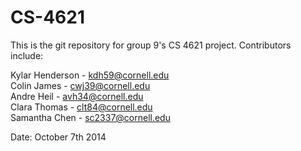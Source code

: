 CS-4621
=======
This is the git repository for group 9's CS 4621 project. Contributors include:

Kylar Henderson - kdh59@cornell.edu<br/>
Colin James     - cwj39@cornell.edu<br/>
Andre Heil      - avh34@cornell.edu<br/>
Clara Thomas    - clt84@cornell.edu<br/>
Samantha Chen   - sc2337@cornell.edu<br/>

Date: October 7th 2014

